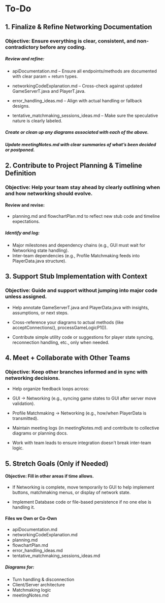 # To-Do

## 1. Finalize & Refine Networking Documentation

### Objective: Ensure everything is clear, consistent, and non-contradictory before any coding.

##### Review and refine:

- apiDocumentation.md – Ensure all endpoints/methods are documented with clear param + return types.

- networkingCodeExplanation.md – Cross-check against updated GameServerT.java and PlayerT.java.

- error_handling_ideas.md – Align with actual handling or fallback designs.

- tentative_matchmaking_sessions_ideas.md – Make sure the speculative nature is clearly labeled.

##### Create or clean up any diagrams associated with each of the above.

##### Update meetingNotes.md with clear summaries of what’s been decided or postponed.

## 2. Contribute to Project Planning & Timeline Definition

### Objective: Help your team stay ahead by clearly outlining when and how networking should evolve.

#### Review and revise:

- planning.md and flowchartPlan.md to reflect new stub code and timeline expectations.

##### Identify and log:

- Major milestones and dependency chains (e.g., GUI must wait for Networking state handling).
- Inter-team dependencies (e.g., Profile Matchmaking feeds into PlayerData.java structure).

## 3. Support Stub Implementation with Context

### Objective: Guide and support without jumping into major code unless assigned.

- Help annotate GameServerT.java and PlayerData.java with insights, assumptions, or next steps.

- Cross-reference your diagrams to actual methods (like acceptConnections(), processGameLogicP1()).

- Contribute simple utility code or suggestions for player state syncing, reconnection handling, etc., only when needed.

## 4. Meet + Collaborate with Other Teams

### Objective: Keep other branches informed and in sync with networking decisions.

- Help organize feedback loops across:

- GUI → Networking (e.g., syncing game states to GUI after server move validation).

- Profile Matchmaking → Networking (e.g., how/when PlayerData is transmitted).

- Maintain meeting logs (in meetingNotes.md) and contribute to collective diagrams or planning docs.

- Work with team leads to ensure integration doesn't break inter-team logic.

## 5. Stretch Goals (Only if Needed)

#### Objective: Fill in other areas if time allows.

- If Networking is complete, move temporarily to GUI to help implement buttons, matchmaking menus, or display of network state.

- Implement Database code or file-based persistence if no one else is handling it.

#### Files we Own or Co-Own

- apiDocumentation.md
- networkingCodeExplanation.md
- planning.md
- flowchartPlan.md
- error_handling_ideas.md
- tentative_matchmaking_sessions_ideas.md

##### Diagrams for:

- Turn handling & disconnection
- Client/Server architecture
- Matchmaking logic
- meetingNotes.md
